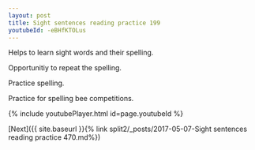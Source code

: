 ```yaml
---
layout: post
title: Sight sentences reading practice 199
youtubeId: -eBHfKTOLus
---
```

 
 
Helps to learn sight words and their spelling.

Opportunitiy to repeat the spelling. 

Practice spelling. 
 
Practice for spelling bee competitions. 
 
{% include youtubePlayer.html id=page.youtubeId %}
 
 

[Next]({{ site.baseurl }}{% link  split2/_posts/2017-05-07-Sight sentences reading practice 470.md%})
 
